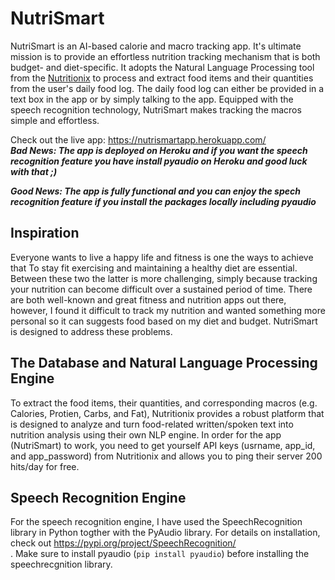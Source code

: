 # NutriSmart

NutriSmart is an AI-based calorie and macro tracking app. It's ultimate mission is to provide an effortless nutrition tracking mechanism that is both budget- and diet-specific. It adopts the Natural Language Processing tool from the [Nutritionix](https://www.nutritionix.com/) to process and extract food items and their quantities from the user's daily food log. The daily food log can either be provided in a text box in the app or by simply talking to the app. Equipped with the speech recognition technology, NutriSmart makes tracking the macros simple and effortless. 

Check out the live app: https://nutrismartapp.herokuapp.com/ <br />
**_Bad News: The app is deployed on Heroku and if you want the speech recognition feature you have install pyaudio on Heroku and good luck with that ;)_**

**_Good News: The app is fully functional and you can enjoy the spech recognition feature if you install the packages locally including pyaudio_**

## Inspiration
Everyone wants to live a happy life and fitness is one the ways to achieve that
To stay fit exercising and maintaining a healthy diet are essential. Between these two the latter is more challenging, simply because tracking your nutrition can become difficult over a sustained period of time. There are both well-known and great fitness and nutrition apps out there, however, I found it difficult to track my nutrition and wanted something more personal so it can suggests food based on my diet and budget. NutriSmart is designed to address these problems. 

## The Database and Natural Language Processing Engine
To extract the food items, their quantities, and corresponding macros (e.g. Calories, Protien, Carbs, and Fat), Nutritionix provides a robust platform that is designed to analyze and turn food-related written/spoken text into nutrition analysis using their own NLP engine. In order for the app (NutriSmart) to work, you need to get yourself API keys (usrname, app_id, and app_password) from Nutritionix and allows you to ping their server 200 hits/day for free. 

## Speech Recognition Engine
For the speech recognition engine, I have used the SpeechRecognition library in Python togther with the PyAudio library. For details on installation, check out https://pypi.org/project/SpeechRecognition/ <br >. Make sure to install pyaudio (`pip install pyaudio`) before installing the speechrecgnition library.


